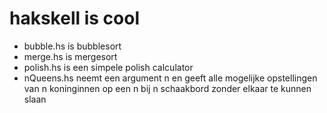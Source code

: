 # hakskell is cool
- bubble.hs is bubblesort
- merge.hs is mergesort
- polish.hs is een simpele polish calculator
- nQueens.hs neemt een argument n en geeft alle mogelijke opstellingen van n koninginnen op een n bij n schaakbord zonder elkaar te kunnen slaan

